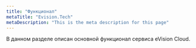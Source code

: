 ```yaml
---
title: "Функционал"
metaTitle: "Evision.Tech"
metaDescription: "This is the meta description for this page"
---
```


В данном разделе описан основной функционал сервиса eVision Cloud.